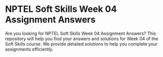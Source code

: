 # NPTEL Soft Skills Week 04 Assignment Answers

Are you looking for NPTEL Soft Skills Week 04 Assignment Answers? This repository will help you find your answers and solutions for Week 04 of the Soft Skills course. We provide detailed solutions to help you complete your assignments efficiently.